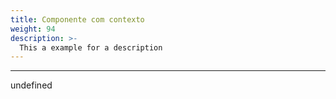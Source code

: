 ```yaml
---
title: Componente com contexto
weight: 94
description: >-
  This a example for a description
---
```


---

undefined
